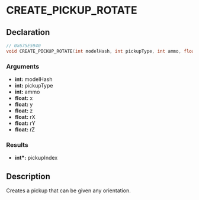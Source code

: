 # CREATE_PICKUP_ROTATE

## Declaration
```cpp
// 0x675E5940
void CREATE_PICKUP_ROTATE(int modelHash, int pickupType, int ammo, float x, float y, float z, float rX, float rY, float rZ, int* pickupIndex);
```

### Arguments
- **int:** modelHash
- **int:** pickupType
- **int:** ammo
- **float:** x
- **float:** y
- **float:** z
- **float:** rX
- **float:** rY
- **float:** rZ

### Results
- **int\*:** pickupIndex

## Description
Creates a pickup that can be given any orientation.
